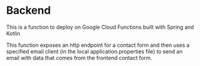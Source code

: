 # Backend

This is a function to deploy on Google Cloud Functions built with Spring and Kotlin

This function exposes an http endpoint for a contact form and then uses a specified email client (in the local application.properties file) to send an email with data that comes from the frontend contact form.
